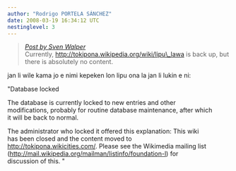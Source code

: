 ```yaml
---
author: "Rodrigo PORTELA SÁNCHEZ"
date: 2008-03-19 16:34:12 UTC
nestinglevel: 3
---
```

> [_Post by Sven Walper_](/8W0mWeDt/wikipedia#post3)  
> Currently, http://tokipona.wikipedia.org/wiki/lipu\_lawa is back up, but  
> there is absolutely no content.  
> 

jan li wile kama jo e nimi kepeken lon lipu ona la jan li lukin e ni:  
  
"Database locked  
  
The database is currently locked to new entries and other  
modifications, probably for routine database maintenance, after which  
it will be back to normal.  
  
The administrator who locked it offered this explanation: This wiki  
has been closed and the content moved to  
http://tokipona.wikicities.com/. Please see the Wikimedia mailing list  
(http://mail.wikipedia.org/mailman/listinfo/foundation-l) for  
discussion of this. "